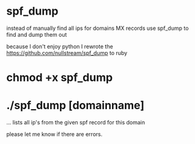 spf_dump
========

instead of manually find all ips for domains MX records use spf_dump to find and dump them out

because I don't enjoy python I rewrote the https://github.com/nullstream/spf_dump to ruby

# chmod +x spf_dump
# ./spf_dump [domainname]

... lists all ip's from the given spf record for this domain

please let me know if there are errors.
